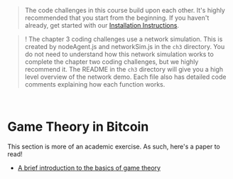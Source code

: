 > The code challenges in this course build upon each other. It's highly recommended that you start from the beginning. If you haven't already, get started with our [Installation Instructions](https://www.burrrata.ch/ces-website/docs/en/sync/dev-env-setup).

> ! The chapter 3 coding challenges use a network simulation. This is created by nodeAgent.js and networkSim.js in the `ch3` directory. You do not need to understand how this network simulation works to complete the chapter two coding challenges, but we highly recommend it. The README in the `ch3` directory will give you a high level overview of the network demo. Each file also has detailed code comments explaining how each function works.

<br />

# Game Theory in Bitcoin

This section is more of an academic exercise. As such, here's a paper to read!
- [A brief introduction to the basics of game theory](https://papers.ssrn.com/sol3/papers.cfm?abstract_id=1968579)

<br />


